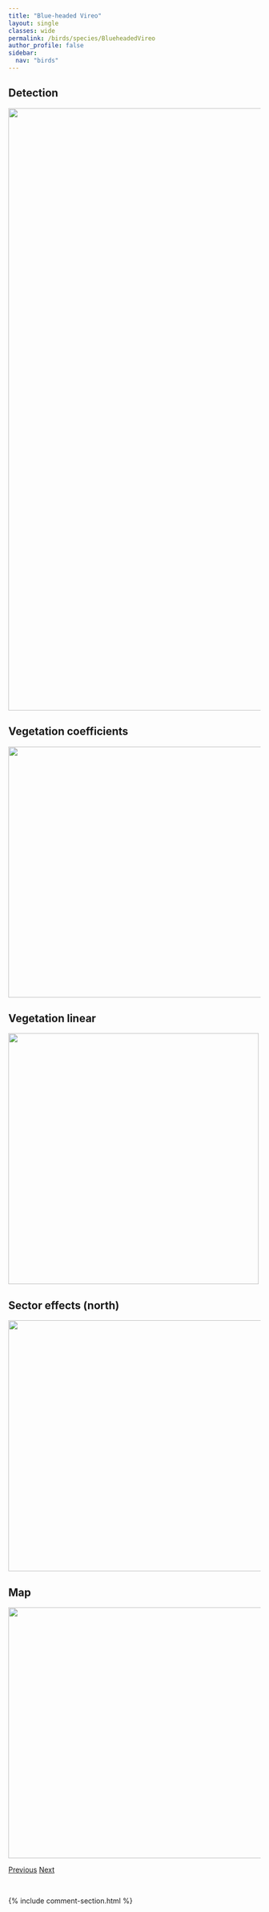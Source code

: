 ```yaml
---
title: "Blue-headed Vireo"
layout: single
classes: wide
permalink: /birds/species/BlueheadedVireo
author_profile: false
sidebar:
  nav: "birds"
---
```


<h2>Detection</h2>

<a href="https://drive.google.com/uc?export=view&id=1NUgdnZCpUHiFo3Fu4bZxesx5WEAyL615">
<img src="https://drive.google.com/uc?export=view&id=1NUgdnZCpUHiFo3Fu4bZxesx5WEAyL615" height = "1200" width = "800">
</a>

<h2>Vegetation coefficients</h2>

<a href="https://drive.google.com/uc?export=view&id=1hpZyyAujn8SustdfgO6gwws6X720YePI">
<img src="https://drive.google.com/uc?export=view&id=1hpZyyAujn8SustdfgO6gwws6X720YePI" height = "500" width = "1000">
</a>

<h2>Vegetation linear</h2>

<a href="https://drive.google.com/uc?export=view&id=1m1qHVofzqMWm5fzwVlPFyazOm7w6Hopl">
<img src="https://drive.google.com/uc?export=view&id=1m1qHVofzqMWm5fzwVlPFyazOm7w6Hopl" height = "500" width = "500">
</a>

<h2>Sector effects (north)</h2>

<a href="https://drive.google.com/uc?export=view&id=1SlaV1ms570EhdILSeolEaFwsKVQxUhZo">
<img src="https://drive.google.com/uc?export=view&id=1SlaV1ms570EhdILSeolEaFwsKVQxUhZo" height = "500" width = "1000">
</a>

<h2>Map</h2>

<a href="https://drive.google.com/uc?export=view&id=1VdbBqLvf4o037skl1yTIg4xYJCIiIm7p">
<img src="https://drive.google.com/uc?export=view&id=1VdbBqLvf4o037skl1yTIg4xYJCIiIm7p" height = "500" width = "1500">
</a>

<a href="/DevelopmentWebsite/birds/species/BlackheadedGrosbeak" class="pagination--pager" title="Black-headed Grosbeak">Previous</a> <a href="/DevelopmentWebsite/birds/species/BlackburnianWarbler" class="pagination--pager" title="Blackburnian Warbler">Next</a>

<p>&nbsp;</p>

{% include comment-section.html %}
